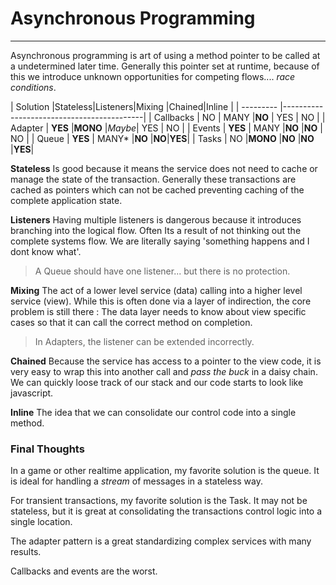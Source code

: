 # Asynchronous Programming
___

Asynchronous programming is art of using a method pointer to be called at a undetermined later time. Generally this pointer set at runtime, because of this we introduce unknown opportunities for competing flows.... *race conditions*.


| Solution  |Stateless|Listeners|Mixing |Chained|Inline |
| --------- |-------------------------------------------|
| Callbacks | NO      | MANY    |**NO** | YES   | NO    |
| Adapter   | **YES** |**MONO** |*Maybe*| YES   | NO    |
| Events    | **YES** | MANY    |**NO** |**NO** | NO    |
| Queue     | **YES** | MANY*    |**NO** |**NO**|**YES**|
| Tasks     | NO      |**MONO** |**NO** |**NO** |**YES**|


**Stateless** Is good because it means the service does not need to cache or manage the state of the transaction. Generally these transactions are cached as pointers which can not be cached preventing caching of the complete application state.

**Listeners** Having multiple listeners is dangerous because it introduces branching into the logical flow. Often Its a result of not thinking out the complete systems flow. We are literally saying 'something happens and I dont know what'. 

> A Queue should have one listener... but there is no protection.

**Mixing** The act of a lower level service (data) calling into a higher level service (view). While this is often done via a layer of indirection, the core problem is still there : The data layer needs to know about view specific cases so that it can call the correct method on completion. 

> In Adapters, the listener can be extended incorrectly.

**Chained** Because the service has access to a pointer to the view code, it is very easy to wrap this into another call and *pass the buck* in a daisy chain. We can quickly loose track of our stack and our code starts to look like javascript.

**Inline** The idea that we can consolidate our control code into a single method.

### Final Thoughts

In a game or other realtime application, my favorite solution is the queue. It is ideal for handling a *stream* of messages in a stateless way.

For transient transactions, my favorite solution is the Task. It may not be stateless, but it is great at consolidating the transactions control logic into a single location.

The adapter pattern is a great standardizing complex services with many results.

Callbacks and events are the worst.